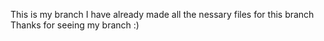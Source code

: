 This is my branch 
I have already made all the nessary files for this branch
Thanks for seeing my branch :) 
